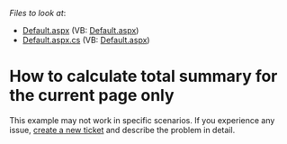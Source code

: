<!-- default file list -->
*Files to look at*:

* [Default.aspx](./CS/WebApplication1/Default.aspx) (VB: [Default.aspx](./VB/WebApplication1/Default.aspx))
* [Default.aspx.cs](./CS/WebApplication1/Default.aspx.cs) (VB: [Default.aspx](./VB/WebApplication1/Default.aspx))
<!-- default file list end -->
# How to calculate total summary for the current page only


<p>This example may not work in specific scenarios. If you experience any issue, <a href="https://www.devexpress.com/Support/Center/Question/Create">create a new ticket</a> and describe the problem in detail.</p>

<br/>


